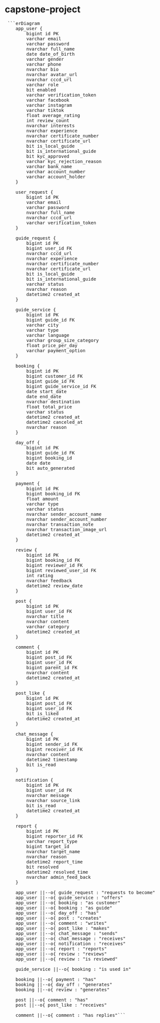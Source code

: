 # capstone-project


<pre> ```erDiagram
    app_user {
        bigint id PK
        varchar email
        varchar password
        nvarchar full_name
        date date_of_birth
        varchar gender
        varchar phone
        nvarchar bio
        nvarchar avatar_url
        nvarchar cccd_url
        varchar role
        bit enabled
        varchar verification_token
        varchar facebook
        varchar instagram
        varchar tiktok
        float average_rating
        int review_count
        nvarchar interests
        nvarchar experience
        nvarchar certificate_number
        nvarchar certificate_url
        bit is_local_guide
        bit is_international_guide
        bit kyc_approved
        varchar kyc_rejection_reason
        varchar bank_name
        varchar account_number
        varchar account_holder
    }
    
    user_request {
        bigint id PK
        varchar email
        varchar password
        nvarchar full_name
        nvarchar cccd_url
        varchar verification_token
    }
    
    guide_request {
        bigint id PK
        bigint user_id FK
        nvarchar cccd_url
        nvarchar experience
        nvarchar certificate_number
        nvarchar certificate_url
        bit is_local_guide
        bit is_international_guide
        varchar status
        nvarchar reason
        datetime2 created_at
    }
    
    guide_service {
        bigint id PK
        bigint guide_id FK
        varchar city
        varchar type
        varchar language
        varchar group_size_category
        float price_per_day
        varchar payment_option
    }
    
    booking {
        bigint id PK
        bigint customer_id FK
        bigint guide_id FK
        bigint guide_service_id FK
        date start_date
        date end_date
        nvarchar destination
        float total_price
        varchar status
        datetime2 created_at
        datetime2 canceled_at
        nvarchar reason
    }
    
    day_off {
        bigint id PK
        bigint guide_id FK
        bigint booking_id
        date date
        bit auto_generated
    }
    
    payment {
        bigint id PK
        bigint booking_id FK
        float amount
        varchar type
        varchar status
        nvarchar sender_account_name
        nvarchar sender_account_number
        nvarchar transaction_note
        nvarchar transaction_image_url
        datetime2 created_at
    }
    
    review {
        bigint id PK
        bigint booking_id FK
        bigint reviewer_id FK
        bigint reviewed_user_id FK
        int rating
        nvarchar feedback
        datetime2 review_date
    }
    
    post {
        bigint id PK
        bigint user_id FK
        nvarchar title
        nvarchar content
        varchar category
        datetime2 created_at
    }
    
    comment {
        bigint id PK
        bigint post_id FK
        bigint user_id FK
        bigint parent_id FK
        nvarchar content
        datetime2 created_at
    }
    
    post_like {
        bigint id PK
        bigint post_id FK
        bigint user_id FK
        bit is_liked
        datetime2 created_at
    }
    
    chat_message {
        bigint id PK
        bigint sender_id FK
        bigint receiver_id FK
        nvarchar content
        datetime2 timestamp
        bit is_read
    }
    
    notification {
        bigint id PK
        bigint user_id FK
        nvarchar message
        nvarchar source_link
        bit is_read
        datetime2 created_at
    }
    
    report {
        bigint id PK
        bigint reporter_id FK
        varchar report_type
        bigint target_id
        nvarchar target_name
        nvarchar reason
        datetime2 report_time
        bit resolved
        datetime2 resolved_time
        nvarchar admin_feed_back
    }
    
    app_user ||--o{ guide_request : "requests to become"
    app_user ||--o{ guide_service : "offers"
    app_user ||--o{ booking : "as customer"
    app_user ||--o{ booking : "as guide"
    app_user ||--o{ day_off : "has"
    app_user ||--o{ post : "creates"
    app_user ||--o{ comment : "writes"
    app_user ||--o{ post_like : "makes"
    app_user ||--o{ chat_message : "sends"
    app_user ||--o{ chat_message : "receives"
    app_user ||--o{ notification : "receives"
    app_user ||--o{ report : "reports"
    app_user ||--o{ review : "reviews"
    app_user ||--o{ review : "is reviewed"
    
    guide_service ||--o{ booking : "is used in"
    
    booking ||--o{ payment : "has"
    booking ||--o{ day_off : "generates"
    booking ||--o{ review : "generates"
    
    post ||--o{ comment : "has"
    post ||--o{ post_like : "receives"
    
    comment ||--o{ comment : "has replies"``` </pre>
